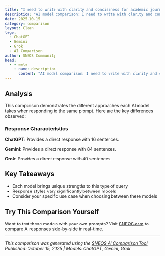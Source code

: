 ```yaml
---
title: "I need to write with clarity and conciseness for academic journals. Help me: 1) Use active voice when possible"
description: "AI model comparison: I need to write with clarity and conciseness for academic journals. Help me: 1) Use active voice whe..."
date: 2025-10-15
category: comparison
layout: Clean
tags:
  - ChatGPT
  - Gemini
  - Grok
  - AI Comparison
author: SNEOS Community
head:
  - - meta
    - name: description
      content: "AI model comparison: I need to write with clarity and conciseness for academic journals. Help me: 1) Use active voice when possible..."
---
```


<ChatComparison
  title="I need to write with clarity and conciseness for academic journals. Help me: 1) Use active voice when possible"
  prompt="I need to write with clarity and conciseness for academic journals. Help me: 1) Use active voice when possible"
  :responses='{"ChatGPT": "Absolutely! Using active voice enhances clarity and makes your writing more direct. Here are some strategies to utilize active voice effectively in your academic writing:\n\n1. **Identify the Subject**: Always start with who or what performs the action. \n\n2. **Construct Clear Sentences**: Keep your sentences straightforward, with the subject leading the way.\n\n3. **Avoid Passive Constructions**: Instead of \u0022The results were analyzed by the researchers,\u0022 write \u0022The researchers analyzed the results.\u0022\n\n4. **Use Strong Verbs**: Choose dynamic verbs that convey your point without needing additional qualifiers.\n\n5. **Rephrase Passive Sentences**: If you find any passive constructions in your writing, try to rephrase them in active voice. For example, change \u0022The experiment was conducted by the team\u0022 to \u0022The team conducted the experiment.\u0022\n\nHere\u2019s a simple framework to follow:\n\n- **Passive**: \u0022The data were collected by the authors.\u0022\n- **Active**: \u0022The authors collected the data.\u0022\n\nFeel free to provide specific sentences or paragraphs you\u2019d like to revise, and I can help transform them into active voice!", "Gemini": "You\u0027re absolutely right to focus on clarity and conciseness, and using active voice is one of the most powerful tools to achieve this in academic writing.\n\nLet\u0027s break down how to master active voice for your journal submissions.\n\n---\n\n## 1) Using Active Voice When Possible\n\n**What is Active Voice?**\nIn an active sentence, the subject performs the action.\n*   **Structure:** Subject \u002B Verb \u002B Object\n*   **Example:** *The researchers* (subject) *conducted* (verb) *the experiment* (object).\n\n**What is Passive Voice?**\nIn a passive sentence, the subject receives the action. The doer of the action (the agent) is often moved to the end of the sentence (preceded by \u0022by\u0022) or omitted entirely.\n*   **Structure:** Object (becomes subject) \u002B form of \u0022to be\u0022 \u002B past participle \u002B (optional \u0022by agent\u0022)\n*   **Example:** *The experiment* (subject) *was conducted* (form of \u0022to be\u0022 \u002B past participle) *by the researchers*.\n*   **Example (agent omitted):** *The experiment* (subject) *was conducted*.\n\n---\n\n### Why Active Voice is Preferred for Academic Journals:\n\n1.  **Clarity:** It immediately tells the reader who is doing what, leaving no room for ambiguity.\n2.  **Conciseness:** Active voice typically uses fewer words, making your writing more direct and impactful.\n3.  **Strength \u0026 Directness:** It creates more dynamic and engaging prose.\n4.  **Responsibility \u0026 Attribution:** It clearly assigns actions to agents (you, your team, previous studies), which is crucial for academic integrity and building your argument.\n5.  **Engagement:** It helps the reader follow your arguments and methodology more easily.\n\n---\n\n### How to Identify and Convert from Passive to Active:\n\n**1. Look for a Form of \u0022To Be\u0022 \u002B a Past Participle:**\n    *   Forms of \u0022to be\u0022: *is, am, are, was, were, been, being*\n    *   Past participle: Usually ends in -ed, -en, -t (e.g., *conducted, written, built*)\n    *   Also look for the word \u0022by\u0022 which often introduces the agent in a passive construction.\n\n**2. Find the \u0022Doer\u0022 of the Action:**\n    *   Ask yourself: \u0022Who or what is performing this action?\u0022 Make that the new subject of your sentence.\n\n**3. Rephrase the Sentence:**\n\n**Examples:**\n\n*   **Passive:** *The data **were analyzed** by the research team.*\n    *   **Doer:** The research team\n    *   **Active:** *The research team **analyzed** the data.* (More direct, fewer words)\n\n*   **Passive:** *Significant improvements **were observed** in the treatment group.*\n    *   **Doer:** (Implied) We/Our study/The researchers\n    *   **Active:** *We **observed** significant improvements in the treatment group.* OR *This study **observed** significant improvements...*\n\n*   **Passive:** *The hypothesis **was supported** by the experimental results.*\n    *   **Doer:** The experimental results\n    *   **Active:** *The experimental results **supported** the hypothesis.*\n\n*   **Passive:** *A conclusion **was reached** after careful consideration.*\n    *   **Doer:** (Implied) We/The authors/The study\n    *   **Active:** *We **reached** a conclusion after careful consideration.*\n\n*   **Passive:** *It **is believed** that...*\n    *   **Doer:** (Implied) Many researchers/Some scholars/Previous studies\n    *   **Active:** *Many researchers **believe** that...* OR *Previous studies **suggest** that...*\n\n*   **Passive:** *The samples **were collected** in triplicate.*\n    *   **Doer:** We/The team\n    *   **Active:** *We **collected** the samples in triplicate.*\n\n---\n\n### When Passive Voice Might Be Acceptable (or Even Preferred):\n\nWhile the general rule is to prefer active voice, there are specific situations where passive voice is appropriate in academic writing:\n\n1.  **When the Doer is Unknown or Irrelevant:**\n    *   *Example:* \u0022The ancient artifact *was discovered* in 1990.\u0022 (The exact discoverer might be unknown or less important than the discovery itself).\n    *   *Example:* \u0022Errors *were introduced* during the transcription process.\u0022 (Focus on the error, not necessarily *who* made it, if the focus is on the process).\n\n2.  **When You Want to Emphasize the Action or Object, Not the Agent:**\n    *   *Example:* \u0022A novel protein *was identified* as a key regulator.\u0022 (The identification of the protein is the focus, not *who* identified it, especially if it\u0027s already clear from context that your team did).\n    *   *Example:* \u0022Several limitations *are acknowledged* in this study.\u0022 (Focus on the limitations, not specifically that *you* acknowledge them, which is implied).\n\n3.  **To Maintain Professional Distance or Objectivity (Use with Caution):**\n    *   Some disciplines, especially in the sciences, have traditionally favored passive voice to maintain an air of objectivity and avoid drawing attention to the researchers themselves. However, this trend is changing, and many scientific journals now encourage active voice (\u0022We observed,\u0022 \u0022Our data show\u0022).\n    *   If you find yourself using passive to avoid saying \u0022I\u0022 or \u0022we,\u0022 consider rephrasing to focus on the study itself as the agent: \u0022This study demonstrates,\u0022 \u0022The present research suggests.\u0022\n\n4.  **To Vary Sentence Structure:**\n    *   Occasionally, using passive voice can help vary your sentence structure, but this should be a secondary consideration to clarity and conciseness. Don\u0027t sacrifice clarity for variety.\n\n---\n\n### Practical Tips for Implementation:\n\n1.  **Read Your Draft Aloud:** This is a fantastic way to catch passive constructions. Sentences in passive voice often sound longer, more convoluted, or less direct when spoken.\n2.  **Search for \u0022To Be\u0022 Verbs:** Use your word processor\u0027s search function (Ctrl\u002BF or Cmd\u002BF) to look for \u0022was,\u0022 \u0022were,\u0022 \u0022is,\u0022 \u0022are,\u0022 \u0022been,\u0022 \u0022being.\u0022 Review each instance to see if it\u0027s part of a passive construction that could be rephrased actively.\n3.  **Ask \u0022Who Did What?\u0022:** For every action in your sentence, identify the agent. If the agent isn\u0027t the subject, you might have a passive construction.\n4.  **Practice Rewriting:** Consciously work on converting passive sentences to active ones in your drafts. Over time, it will become more natural.\n5.  **Consult Journal Guidelines:** Always check the specific author guidelines for the journal you\u0027re submitting to. While most encourage active voice, some niche fields might still have a strong tradition of passive voice.\n\nBy actively focusing on using active voice, you\u0027ll immediately enhance the clarity, conciseness, and impact of your academic writing, making it more effective for your target audience.", "Grok": "### Understanding Active Voice\nActive voice emphasizes the subject performing the action, making sentences direct and engaging. It contrasts with passive voice, where the subject receives the action (e.g., \u0022The experiment was conducted by the researchers\u0022 is passive; \u0022The researchers conducted the experiment\u0022 is active). In academic writing, active voice improves readability and conciseness, as recommended by style guides like APA and Chicago.\n\n### Why Use Active Voice in Academic Journals\n- **Clarity**: It reduces ambiguity by clearly identifying who or what acts.\n- **Conciseness**: Active constructions often use fewer words (e.g., passive: \u0022The data were analyzed using SPSS\u0022; active: \u0022We analyzed the data using SPSS\u0022).\n- **Engagement**: It makes dense academic text more dynamic without sacrificing objectivity\u2014first-person \u0022we\u0022 or \u0022I\u0022 is increasingly accepted in fields like sciences and social sciences.\n\nHowever, use passive voice sparingly for emphasis (e.g., when the action matters more than the actor, like in methods sections: \u0022Samples were collected in 2023\u0022).\n\n### How to Implement Active Voice\n1. **Identify the actor**: Ensure the subject is the doer (e.g., change \u0022Mistakes were made\u0022 to \u0022Researchers made mistakes\u0022).\n2. **Revise step-by-step**:\n   - Spot passive cues: Words like \u0022was,\u0022 \u0022were,\u0022 \u0022by,\u0022 or past participles.\n   - Rephrase: Move the actor to the front and conjugate the verb actively.\n3. **Balance with journal style**: Check guidelines\u2014some fields (e.g., humanities) prefer third-person active.\n\n### Examples\n| Passive Voice | Active Voice | Why It\u0027s Better |\n|---------------|--------------|-----------------|\n| The hypothesis was tested by the team. | The team tested the hypothesis. | Shorter; specifies actors clearly. |\n| Results are interpreted in light of prior studies. | We interpret results in light of prior studies. | Adds ownership; concise. |\n| Ethical approval was obtained from the IRB. | The IRB granted ethical approval. | Direct; avoids unnecessary words. |\n\n### Tips for Your Writing\n- Read aloud: Active voice flows naturally.\n- Tools: Use Grammarly or Hemingway App to flag passives.\n- Practice: Revise one paragraph at a time, aiming for 70-80% active voice.\n\nIf you share a sample sentence or paragraph, I can revise it for you! What\u0027s next on your list (e.g., point 2)?"}' published-date="{DateTime.UtcNow:HH:mm}"
/>

## Analysis

This comparison demonstrates the different approaches each AI model takes when responding to the same prompt. Here are the key differences observed:

### Response Characteristics

**ChatGPT**: Provides a direct response with 16 sentences. 

**Gemini**: Provides a direct response with 84 sentences. 

**Grok**: Provides a direct response with 40 sentences. 

## Key Takeaways

- Each model brings unique strengths to this type of query
- Response styles vary significantly between models
- Consider your specific use case when choosing between these models

## Try This Comparison Yourself

Want to test these models with your own prompts? Visit [SNEOS.com](https://sneos.com) to compare AI responses side-by-side in real-time.

---

*This comparison was generated using the [SNEOS AI Comparison Tool](https://sneos.com)*
*Published: October 15, 2025 | Models: ChatGPT, Gemini, Grok*
